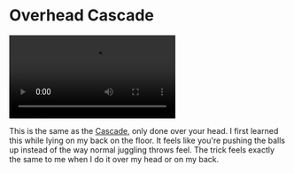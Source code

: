 # Overhead Cascade

![OverheadCascade](/videos/mp4/overheadcascade.mp4)

This is the same as the [Cascade](cascade), only done over your head. I first learned this while lying on my back on the floor. It feels like you're pushing the balls up instead of the way normal juggling throws feel. The trick feels exactly the same to me when I do it over my head or on my back.

